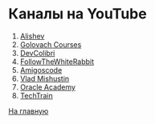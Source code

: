 # Каналы на YouTube

1) [Alishev](https://vk.cc/7W5eP5)
2) [Golovach Courses](https://vk.cc/7W5f6b)
3) [DevColibri](https://clck.ru/33gFQs)
4) [FollowTheWhiteRabbit](https://clck.ru/33gFRa)
5) [Amigoscode](https://clck.ru/33gFBs)
6) [Vlad Mishustin](https://clck.ru/33gFDG)
7) [Oracle Academy](https://vk.cc/7W5eZ2)
8) [TechTrain](https://clck.ru/344x7d)

[На главную](https://github.com/ArtemA1ekseev/learning-java-2025/blob/main/README.md)
